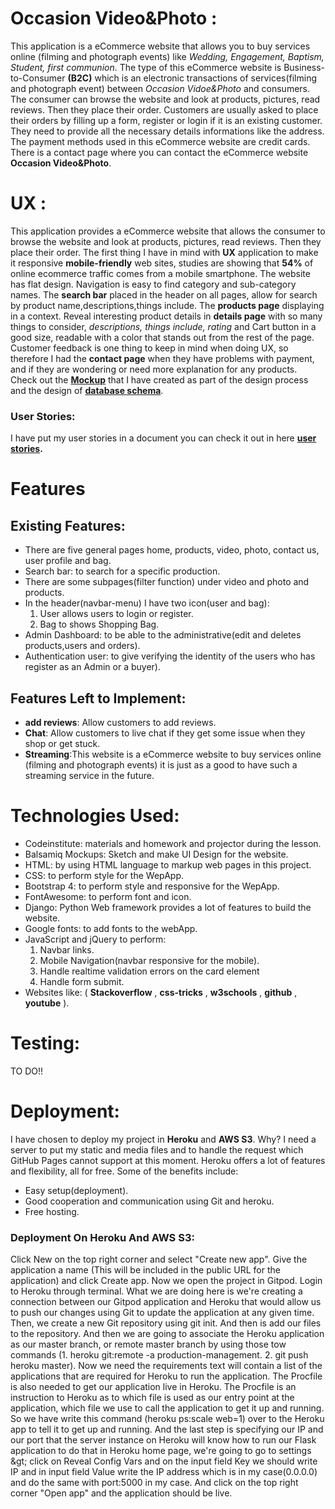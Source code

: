 # **Occasion Video&Photo** :
This application is a eCommerce website that allows you to buy services online (filming and photograph events) like *Wedding, Engagement, Baptism, Student, first communion*. The type of this eCommerce website
is Business-to-Consumer **(B2C)** which is an electronic transactions of services(filming and photograph event) between *Occasion Vidoe&Photo* and consumers.
The consumer can browse the website and look at products, pictures, read reviews. Then they place their order. Customers are usually asked to place their orders by filling up a form, register
or login if it is an existing customer. They need to provide all the necessary details informations like the address. The payment methods used in this eCommerce website are credit cards. There is a contact page where you can contact
the eCommerce website **Occasion Video&Photo**.

# **UX** :
This application provides a eCommerce website that allows the consumer to browse the website and look at products, pictures, read reviews. Then they place their order. The first thing I have in mind with **UX** application to make it responsive 
**mobile-friendly** web sites, studies are showing that **54%** of online ecommerce traffic comes from a mobile smartphone.
The website has flat design. Navigation is easy to find category and sub-category names. The **search bar** placed in the header on all pages, allow for search by product name,descriptions,things include. 
The **products page** displaying in a context. Reveal interesting product details in **details page** with so many things to consider, *descriptions, things include, rating* and Cart button in a good size, readable
with a color that stands out from the rest of the page. Customer feedback is one thing to keep in mind when doing UX, so therefore I had the **contact page** when they have problems with payment, and if they are wondering or need more explanation for any products.
Check out the **[Mockup](https://drive.google.com/file/d/1wNaWGxL8qOKg0pVDxfa1St1iYqkEodCT/view?usp=sharing)** that I have created as part of the design process and the design of **[database schema](https://drive.google.com/file/d/1THbnuPw8SWDmFhDM9OuU1RQYjQcgRtzM/view?usp=sharing)**.
### **User Stories**:
I have put my user stories in a document you can check it out in here **[user stories](https://drive.google.com/file/d/18DqR_RgDAsI-80bcEcClNI3gQysx8ZNc/view?usp=sharing).** 

# **Features**

## Existing Features:
- There are five general pages home, products, video, photo, contact us, user profile and bag.
- Search bar: to search for a specific production.
- There are some subpages(filter function) under video and photo and products.
- In the header(navbar-menu) I have two icon(user and bag):
  1. User allows users to login or register.
  2. Bag to shows Shopping Bag.
- Admin Dashboard: to be able to the administrative(edit and deletes products,users and orders).
- Authentication user: to give verifying the identity of the users who has register as an Admin or a buyer).

## Features Left to Implement:
- **add reviews**: Allow customers to add reviews.
- **Chat**: Allow customers to live chat if they get some issue when they shop or get stuck.
- **Streaming**:This website is a eCommerce website to buy services online (filming and photograph events) it is just as a good to have 
   such a streaming service in the future.

# Technologies Used:

- Codeinstitute: materials and homework and projector during the lesson.
- Balsamiq Mockups: Sketch and make UI Design for the website.
- HTML: by using HTML language to markup web pages in this project.
- CSS: to perform style for the WepApp.
- Bootstrap 4: to perform style and responsive for the WepApp.
- FontAwesome: to perform font and icon.
- Django: Python Web framework provides a lot of features to build the website.
- Google fonts: to add fonts to the webApp.
- JavaScript and jQuery to perform:
  1. Navbar links.
  2. Mobile Navigation(navbar responsive for the mobile).
  3. Handle realtime validation errors on the card element
  4. Handle form submit.
- Websites like: ( **Stackoverflow** ,  **css-tricks** ,  **w3schools** ,  **github** ,  **youtube** ).

# Testing:
TO DO!!

# Deployment:

I have chosen to deploy my project in **Heroku** and **AWS S3**. Why? I need a server to put my static and media files and to handle the request which GitHub Pages cannot support at this moment. Heroku offers a lot of features and flexibility, all for free. Some of the benefits include:

- Easy setup(deployment).
- Good cooperation and communication using Git and heroku.
- Free hosting.

### Deployment On Heroku And AWS S3:

Click New on the top right corner and select &quot;Create new app&quot;. Give the application a name (This will be included in the public URL for the application) and click Create app.
Now we open the project in Gitpod. Login to Heroku through terminal. What we are doing here is we&#39;re creating a connection between our Gitpod application and Heroku that would allow us to push our changes using Git to update the application at any given time.
Then, we create a new Git repository using git init. And then is add our files to the repository. And then we are going to associate the Heroku application as our master branch,
or remote master branch by using those tow commands (1. heroku git:remote -a production-management. 2. git push heroku master). Now we need the requirements text will contain a list of the applications that are required for Heroku to run the application.
The Procfile is also needed to get our application live in Heroku. The Procfile is an instruction to Heroku as to which file is used as our entry point at the application, which file we use to call the application to get it up and running.
So we have write this command (heroku ps:scale web=1) over to the Heroku app to tell it to get up and running.
And the last step is specifying our IP and our port that the server instance on Heroku will know how to run our Flask application to do that in Heroku home page,
we&#39;re going to go to settings \&gt; click on Reveal Config Vars and on the input field Key we should write IP and in input field Value write the IP address which is in my case(0.0.0.0) and do the same with port:5000 in my case. And click on the top right corner &quot;Open app&quot; and the application should be live.





